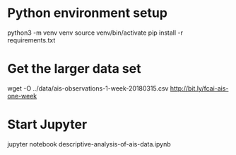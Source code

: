 # Python environment setup
python3 -m venv venv
source venv/bin/activate
pip install -r requirements.txt

# Get the larger data set
wget -O ../data/ais-observations-1-week-20180315.csv http://bit.ly/fcai-ais-one-week

# Start Jupyter
jupyter notebook descriptive-analysis-of-ais-data.ipynb
